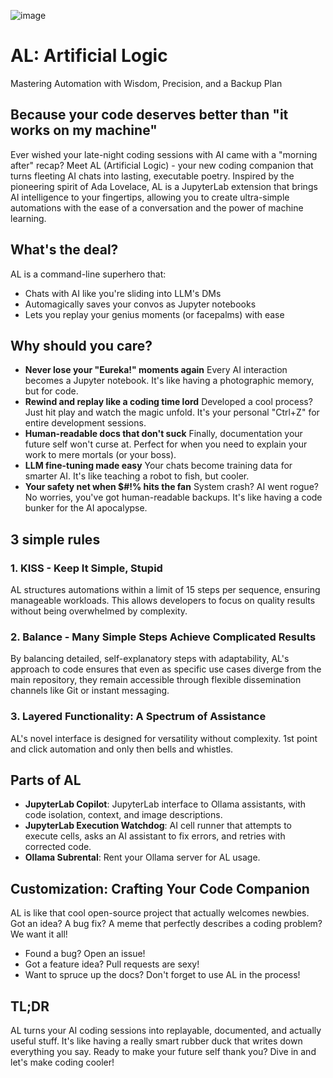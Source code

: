 ![image](https://github.com/KKallas/AL/assets/37544886/57d69d89-f3e8-4072-970b-26d8a63dc746)

# AL: Artificial Logic
Mastering Automation with Wisdom, Precision, and a Backup Plan

## Because your code deserves better than "it works on my machine"
Ever wished your late-night coding sessions with AI came with a "morning after" recap? Meet AL (Artificial Logic) - your new coding companion that turns fleeting AI chats into lasting, executable poetry. Inspired by the pioneering spirit of Ada Lovelace, AL is a JupyterLab extension that brings AI intelligence to your fingertips, allowing you to create ultra-simple automations with the ease of a conversation and the power of machine learning.

## What's the deal?
AL is a command-line superhero that:
* Chats with AI like you're sliding into LLM's DMs
* Automagically saves your convos as Jupyter notebooks
* Lets you replay your genius moments (or facepalms) with ease

## Why should you care?
* **Never lose your "Eureka!" moments again** Every AI interaction becomes a Jupyter notebook. It's like having a photographic memory, but for code.
* **Rewind and replay like a coding time lord** Developed a cool process? Just hit play and watch the magic unfold. It's your personal "Ctrl+Z" for entire development sessions.
* **Human-readable docs that don't suck** Finally, documentation your future self won't curse at. Perfect for when you need to explain your work to mere mortals (or your boss).
* **LLM fine-tuning made easy** Your chats become training data for smarter AI. It's like teaching a robot to fish, but cooler.
* **Your safety net when $#!% hits the fan** System crash? AI went rogue? No worries, you've got human-readable backups. It's like having a code bunker for the AI apocalypse.

## 3 simple rules
### 1. KISS - Keep It Simple, Stupid
AL structures automations within a limit of 15 steps per sequence, ensuring manageable workloads. This allows developers to focus on quality results without being overwhelmed by complexity.

### 2. Balance - Many Simple Steps Achieve Complicated Results
By balancing detailed, self-explanatory steps with adaptability, AL's approach to code ensures that even as specific use cases diverge from the main repository, they remain accessible through flexible dissemination channels like Git or instant messaging.

### 3. Layered Functionality: A Spectrum of Assistance
AL's novel interface is designed for versatility without complexity. 1st point and click automation and only then bells and whistles.

## Parts of AL
- **JupyterLab Copilot**: JupyterLab interface to Ollama assistants, with code isolation, context, and image descriptions.
- **JupyterLab Execution Watchdog**: AI cell runner that attempts to execute cells, asks an AI assistant to fix errors, and retries with corrected code.
- **Ollama Subrental**: Rent your Ollama server for AL usage.

## Customization: Crafting Your Code Companion
AL is like that cool open-source project that actually welcomes newbies. Got an idea? A bug fix? A meme that perfectly describes a coding problem? We want it all!
* Found a bug? Open an issue!
* Got a feature idea? Pull requests are sexy!
* Want to spruce up the docs? Don't forget to use AL in the process!

## TL;DR
AL turns your AI coding sessions into replayable, documented, and actually useful stuff. It's like having a really smart rubber duck that writes down everything you say.
Ready to make your future self thank you? Dive in and let's make coding cooler!

